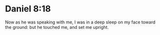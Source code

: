 # Daniel 8:18

Now as he was speaking with me, I was in a deep sleep on my face toward the ground: but he touched me, and set me upright.